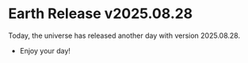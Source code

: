 # Earth Release v2025.08.28
Today, the universe has released another day with version 2025.08.28.
- Enjoy your day!

